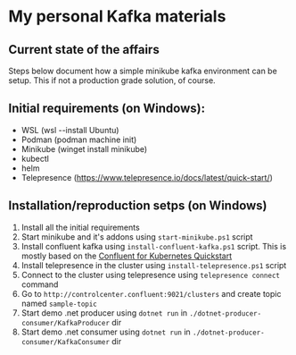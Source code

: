 # My personal Kafka materials

## Current state of the affairs

Steps below document how a simple minikube kafka environment can be setup. This if not a production grade solution, of course.

## Initial requirements (on Windows):

- WSL (wsl --install Ubuntu)
- Podman (podman machine init)
- Minikube (winget install minikube)
- kubectl
- helm
- Telepresence (https://www.telepresence.io/docs/latest/quick-start/)

## Installation/reproduction setps (on Windows)

1. Install all the initial requirements
2. Start minikube and it's addons using `start-minikube.ps1` script
3. Install confluent kafka using `install-confluent-kafka.ps1` script. This is mostly based on the [Confluent for Kubernetes Quickstart](https://docs.confluent.io/operator/current/co-quickstart.html#co-quickstart)
4. Install telepresence in the cluster using `install-telepresence.ps1` script
5. Connect to the cluster using telepresence using `telepresence connect` command
6. Go to `http://controlcenter.confluent:9021/clusters` and create topic named `sample-topic`
7. Start demo .net producer using `dotnet run` in `./dotnet-producer-consumer/KafkaProducer` dir
8. Start demo .net consumer using `dotnet run` in `./dotnet-producer-consumer/KafkaConsumer` dir